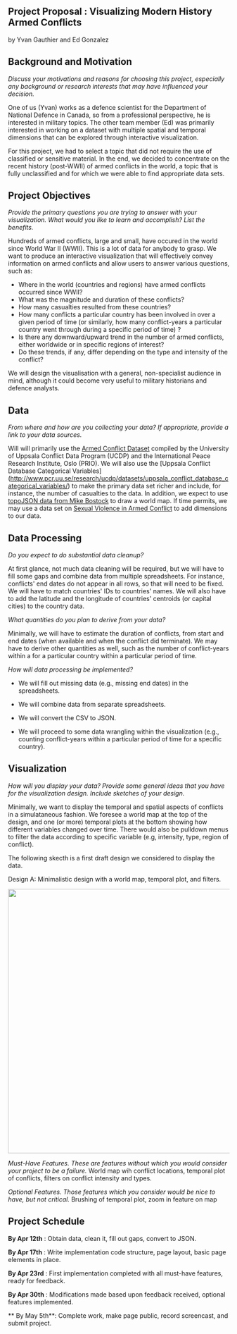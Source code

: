 **Project Proposal : Visualizing Modern History Armed Conflicts**
-----------------------------
by Yvan Gauthier and Ed Gonzalez

**Background and Motivation**
-----------------------------
*Discuss your motivations and reasons for choosing this project, especially any background or research interests that may have influenced your decision.*

One of us (Yvan) works as a defence scientist for the Department of National Defence in Canada, so from a professional perspective, he is interested in  military topics. The other team member (Ed) was  primarily interested in working on a dataset with multiple spatial and temporal dimensions that can be explored through interactive visualization.

For this project, we had to select a topic that did not require the use of classified or sensitive material.  In the end, we decided to concentrate on the recent history (post-WWII) of armed conflicts in the world, a topic that is fully unclassified and for which we were able to find appropriate data sets.  


**Project Objectives**
---------------------
*Provide the primary questions you are trying to answer with your visualization. What would you like to learn and accomplish? List the benefits.*

Hundreds of armed conflicts, large and small, have occured in the world since World War II (WWII).  This is a lot of data for anybody to grasp.  We want to produce an interactive visualization that will effectively convey information on armed conflicts and allow users to answer various questions, such as:

* Where in the world (countries and regions) have armed conflicts occurred since WWII?
* What was the magnitude and duration of these conflicts?
* How many casualties resulted from these countries?
* How many conflicts a particular country has been involved in over a given period of time (or similarly, how many conflict-years a particular country went through during a specific period of time) ?
* Is there any downward/upward trend in the number of armed conflicts, either  worldwide or in specific regions of interest?
* Do these trends, if any, differ depending on the type and intensity of the conflict?

We will design the visualisation with a general, non-specialist audience in mind, although it could become very useful to military historians and defence analysts.

**Data**
---------
*From where and how are you collecting your data? If appropriate, provide a link to your data sources.*

Will will primarily use the [Armed Conflict Dataset](http://www.pcr.uu.se/research/ucdp/datasets/ucdp_prio_armed_conflict_dataset/) compiled by the University of Uppsala Conflict Data Program (UCDP) and the International Peace Research Institute, Oslo (PRIO).  We will also use the [Uppsala Conflict Database Categorical Variables] (http://www.pcr.uu.se/research/ucdp/datasets/uppsala_conflict_database_categorical_variables/) to make the primary data set richer and include, for instance, the number of casualties to the data.  In addition, we expect to
use [topoJSON data from Mike Bostock](https://github.com/mbostock/topojson/tree/master/examples) to draw a world map.  If time permits, we may use a data set on [Sexual Violence in Armed Conflict](http://www.sexualviolencedata.org/) to add dimensions to our data.

**Data Processing**
-------------------
*Do you expect to do substantial data cleanup?*

At first glance, not much data cleaning will be required, but we will have to fill some gaps and combine data from multiple spreadsheets.  For instance, conflicts' end dates do not appear in all rows, so that will need to be fixed.  We will have to match countries' IDs to countries' names.  We will also have to add the latitude and the longitude of countries' centroids (or capital cities) to the country data.

*What quantities do you plan to derive from your data?*

Minimally, we will have to estimate the duration of conflicts, from start and end dates (when available and when the conflict did terminate).  We may have to derive other quantities as well, such as the number of conflict-years within a for a particular country within a particular period of time.

*How will data processing be implemented?*

* We will fill out missing data (e.g., missing end dates) in the spreadsheets.

* We will combine data from separate spreadsheets.
* We will convert the CSV to JSON.


* We  will proceed to some data wrangling within the visualization (e.g., counting conflict-years within a particular period of time for a specific country).


**Visualization**
------------------
*How will you display your data? Provide some general ideas that you have for the visualization design. Include sketches of your design.*

Minimally, we want to display the temporal and spatial aspects of conflicts in a simulataneous fashion.  We foresee a world map at the top of the design, and one (or more) temporal plots at the bottom showing how different variables changed over time.  There would also be pulldown menus to filter the data according to specific variable (e.g, intensity, type, region of conflict).  

The following skecth is a first draft design we considered to display the data.

Design A: Minimalistic design with a world map, temporal plot, and filters.
<p align="center"><img src="design/designA.jpg" width="600"/></p>




*Must-Have Features. These are features without which you would consider your project to be a failure.*
World map wih conflict locations, temporal plot of conflicts, filters on conflict intensity and types.

*Optional Features. Those features which you consider would be nice to have, but not critical.*
Brushing of temporal plot, zoom in feature on map


**Project Schedule**
-------------------
**By Apr 12th** : Obtain data, clean it, fill out gaps, convert to JSON.

**By Apr 17th** : Write implementation code structure, page layout, basic page elements in place.

**By Apr 23rd** : First implementation completed with all must-have features, ready for feedback.

**By Apr 30th** : Modifications made based upon feedback received, optional features implemented.

** By May 5th**:  Complete work, make page public, record screencast, and submit project.